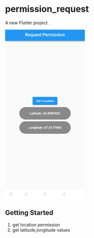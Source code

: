 # permission_request

A new Flutter project.

<img src="https://github.com/HM-Anwar/PermissionRequest/blob/main/screenshot/1.jpg"  height= '550' >    

## Getting Started
1) get location permission
2) get latitude,longitude values

